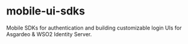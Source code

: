 # mobile-ui-sdks
Mobile SDKs for authentication and building customizable login UIs for Asgardeo &amp; WSO2 Identity Server.
